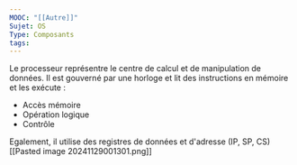 ```yaml
---
MOOC: "[[Autre]]"
Sujet: OS
Type: Composants
tags:
---
```

Le processeur représentre le centre de calcul et de manipulation de données. Il est gouverné par une horloge et lit des instructions en mémoire et les exécute :
- Accès mémoire
- Opération logique
- Contrôle

Egalement, il utilise des registres de données et d'adresse (IP, SP, CS)
[[Pasted image 20241129001301.png]]
